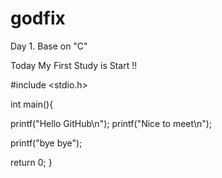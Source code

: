 # godfix
Day 1. Base on "C" 

Today My First Study is  Start !!

#include <stdio.h>

int main(){

printf("Hello GitHub\n");
printf("Nice to meet\n");

printf("bye bye");



return 0;
}



